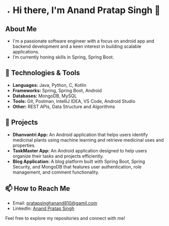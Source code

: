 - # Hi there, I'm Anand Pratap Singh 👋

## About Me
- I'm a passionate software engineer with a focus on android app and backend development and a keen interest in building scalable applications.
- I’m currently honing skills in Spring, Spring Boot. 

## 🔧 Technologies & Tools
- **Languages:** Java, Python, C, Kotlin
- **Frameworks:** Spring, Spring Boot, Android
- **Databases:** MongoDB, MySQL
- **Tools:** Git, Postman, IntelliJ IDEA, VS Code, Android Studio
- **Other:** REST APIs, Data Structure and Algorithms

## 🚀 Projects
- **Dhanvantri App:** An Android application that helps users identify medicinal plants using machine learning and retrieve medicinal uses and properties.
- **TaskMaster App:** An Android application designed to help users organize their tasks and projects efficiently.
- **Blog Application:** A blog platform built with Spring Boot, Spring Security, and MongoDB that features user authentication, role management, and comment functionality.

## 📫 How to Reach Me
- Email: [pratapsinghanand810@gamil.com](mailto:pratapsinghanand810@gamil.com)
- LinkedIn: [Anand Pratap Singh](https://www.linkedin.com/in/your-profile)

Feel free to explore my repositories and connect with me!



